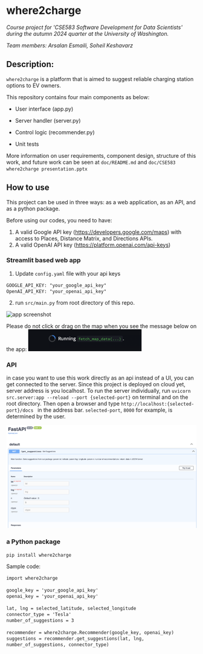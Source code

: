 # where2charge
_Course project for 'CSE583 Software Development for Data Scientists' during the autumn 2024 quarter at the University of Washington._

_Team members: Arsalan Esmaili, Soheil Keshavarz_

## Description: 

`where2charge` is a platform that is aimed to suggest reliable charging station options to EV owners.

This repository contains four main components as below:
- User interface (app.py) 

- Server handler (server.py)

- Control logic (recommender.py)

- Unit tests 

More information on user requirements, component design, structure of this work, and future work
can be seen at `doc/README.md` and `doc/CSE583 where2charge presentation.pptx`



## How to use
This project can be used in three ways: as a web application, as an API, and as a python package. 

Before using our codes, you need to have:

1. A valid Google API key (https://developers.google.com/maps) with access to Places, Distance Matrix, 
and Directions APIs.
2. A valid OpenAI API key (https://platform.openai.com/api-keys)
### Streamlit based web app
1. Update `config.yaml` file with your api keys
```angular2html
GOOGLE_API_KEY: "your_google_api_key"
OpenAI_API_KEY: "your_openai_api_key"
```
2. run `src/main.py` from root directory of this repo.

![app screenshot](https://github.com/BlueSoheil99/where2charge/blob/main/doc/recording.gif?raw=true)

Please do not click or drag on the map when you see the message below on the app:
<img src="https://github.com/BlueSoheil99/where2charge/blob/main/doc/running_screenshot.png?raw=true" width=300>
### API
in case you want to use this work directly as an api instead of a UI, you can get connected to the server. 
Since this project is deployed on cloud yet, server address is you localhost. To run the server individually,
run `uvicorn src.server:app --reload --port {selected-port}` on terminal and on the root directory. Then open a browser and type `http://localhost:{selected-port}/docs
` in the address bar. `selected-port`, `8000` for example, is determined by the user.


![api_screenshot](https://github.com/BlueSoheil99/where2charge/blob/main/doc/api_screenshot.png?raw=true)
### a Python package

```angular2html
pip install where2charge
```
Sample code:
```angular2html
import where2charge

google_key = 'your_google_api_key'
openai_key = 'your_openai_api_key'

lat, lng = selected_latitude, selected_longitude
connector_type = 'Tesla'
number_of_suggestions = 3

recommender = where2charge.Recommender(google_key, openai_key)
suggestions = recommender.get_suggestions(lat, lng, number_of_suggestions, connector_type)
```